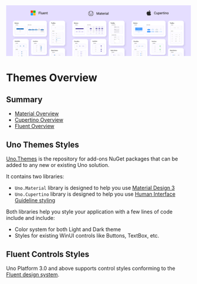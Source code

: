 <p align="center">
  <img src="assets/themes-design-systems.png">
</p>

# Themes Overview

## Summary

- [Material Overview](material-getting-started.md)
- [Cupertino Overview](cupertino-getting-started.md)
- [Fluent Overview](fluent-getting-started.md)

## Uno Themes Styles
[Uno.Themes](https://github.com/unoplatform/Uno.Themes) is the repository for add-ons NuGet packages that can be added to any new or existing Uno solution.

It contains two libraries:

- `Uno.Material` library is designed to help you use [Material Design 3](https://m3.material.io/)
- `Uno.Cupertino` library is designed to help you use [Human Interface Guideline styling](https://developer.apple.com/design/human-interface-guidelines) 

Both libraries help you style your application with a few lines of code include and include:

- Color system for both Light and Dark theme
- Styles for existing WinUI controls like Buttons, TextBox, etc.

## Fluent Controls Styles

Uno Platform 3.0 and above supports control styles conforming to the [Fluent design system](https://www.microsoft.com/design/fluent).